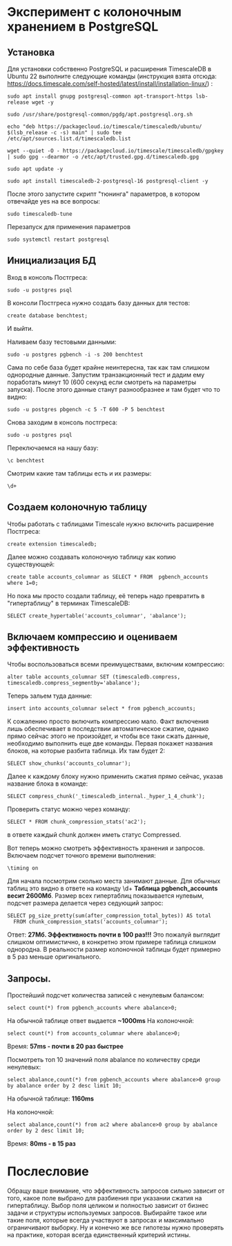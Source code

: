 # Эксперимент с колоночным хранением в PostgreSQL

## Установка
Для установки собственно PostgreSQL и расширения TimescaleDB в Ubuntu 22 выполните следующие команды (инструкция взята отсюда: https://docs.timescale.com/self-hosted/latest/install/installation-linux/) :
```
sudo apt install gnupg postgresql-common apt-transport-https lsb-release wget -y

sudo /usr/share/postgresql-common/pgdg/apt.postgresql.org.sh

echo "deb https://packagecloud.io/timescale/timescaledb/ubuntu/ $(lsb_release -c -s) main" | sudo tee /etc/apt/sources.list.d/timescaledb.list

wget --quiet -O - https://packagecloud.io/timescale/timescaledb/gpgkey | sudo gpg --dearmor -o /etc/apt/trusted.gpg.d/timescaledb.gpg

sudo apt update -y

sudo apt install timescaledb-2-postgresql-16 postgresql-client -y
```
После этого запустите скрипт "тюнинга" параметров, в котором отвечайде yes на все вопросы:
```
sudo timescaledb-tune
```
Перезапуск для применения параметров
```
sudo systemctl restart postgresql
```

## Инициализация БД
Вход в консоль Постгреса:
```
sudo -u postgres psql
```
В консоли Постгреса нужно создать базу данных для тестов:
```
create database benchtest;
```
И выйти.

Наливаем базу тестовыми данными:
```
sudo -u postgres pgbench -i -s 200 benchtest
```
Сама по себе база будет крайне неинтересна, так как там слишком однородные данные. Запустим транзакционный тест и дадим ему поработать минут 10 (600 секунд если смотреть на параметры запуска). После этого данные станут разнообразнее и там будет что то видно:
```
sudo -u postgres pbgench -c 5 -T 600 -P 5 benchtest
```
Снова заходим в консоль постгреса:
```
sudo -u postgres psql
```
Переключаемся на нашу базу:
```
\c benchtest
```
Смотрим какие там таблицы есть и их размеры:
```
\d+
```

## Создаем колоночную таблицу
Чтобы работать с таблицами Timescale нужно включить расширение Постгреса:
```
create extension timescaledb;
```
Далее можно создавать колоночную таблицу как копию существующей:
```
create table accounts_columnar as SELECT * FROM  pgbench_accounts where 1=0;
```
Но пока мы просто создали таблицу, её теперь надо превратить в "гипертаблицу" в терминах TimescaleDB:
```
SELECT create_hypertable('accounts_columnar', 'abalance');
```
## Включаем компрессию и оцениваем эффективность
Чтобы воспользоваться всеми преимуществами, включим компрессию:
```
alter table accounts_columnar SET (timescaledb.compress, timescaledb.compress_segmentby='abalance');
```
Теперь зальем туда данные:
```
insert into accounts_columnar select * from pgbench_accounts;
```
К сожалению просто включить компрессию мало. Факт включения лишь обеспечивает в последствии автоматическое сжатие, однако прямо сейчас этого не произойдет, и чтобы все таки сжать данные, необходимо выполнить еще две команды. Первая покажет названия блоков, на которые разбита таблица. Их там будет 2:
```
SELECT show_chunks('accounts_columnar');
```
Далее к каждому блоку нужно применить сжатия прямо сейчас, указав название блока в команде:
```
SELECT compress_chunk('_timescaledb_internal._hyper_1_4_chunk');
```
Проверить статус можно через команду:
```
SELECT * FROM chunk_compression_stats('ac2');
```
в ответе каждый chunk должен иметь статус Compressed.

Вот теперь можно смотреть эффективность хранения и запросов.
Включаем подсчет точного времени выполнения:
```
\timing on 
```
Для начала посмотрим сколько места занимают данные. Для обычных таблиц это видно в ответе на команду \d+
**Таблица pgbench_accounts весит 2600Мб**. 
Размер всех гипертаблиц показывается нулевым, подсчет размера делается через седующий запрос:
```
SELECT pg_size_pretty(sum(after_compression_total_bytes)) AS total
  FROM chunk_compression_stats('acсounts_columnar');
```
Ответ: **27Мб. Эффективность почти в 100 раз!!!**
Это пожалуй выглядит слишком оптимистично, в конкретно этом примере таблица слишком однородна. В реальности размер колоночной таблицы будет примерно в 5 раз меньше оригинального.

## Запросы. 
Простейший подсчет количества записей с ненулевым балансом:
```
select count(*) from pgbench_accounts where abalance>0;
```
На обычной таблице ответ выдается **~1000ms**
На колоночной:
```
select count(*) from accounts_columnar where abalance>0;
```
Время: **57ms - почти в 20 раз быстрее** 

Посмотреть топ 10 значений поля abalance по количеству среди ненулевых:
```
select abalance,count(*) from pgbench_accounts where abalance>0 group by abalance order by 2 desc limit 10;
```
На обычной таблице: **1160ms**

На колоночной:
```
select abalance,count(*) from ac2 where abalance>0 group by abalance order by 2 desc limit 10;
```

Время: **80ms - в 15 раз**
	
# Послесловие
Обращу ваше внимание, что эффективность запросов сильно зависит от того, какое поле выбрано для разбиения при указании сжатия на гипертаблицу. Выбор поля целиком и полностью зависит от бизнес задачи и структуры используемых запросов. Выбирайте такое или такие поля, которые всегда участвуют в запросах и максимально ограничивают выборку. Ну и конечно же все гипотезы нужно проверять на практике, которая всегда единственный критерий истины. 
